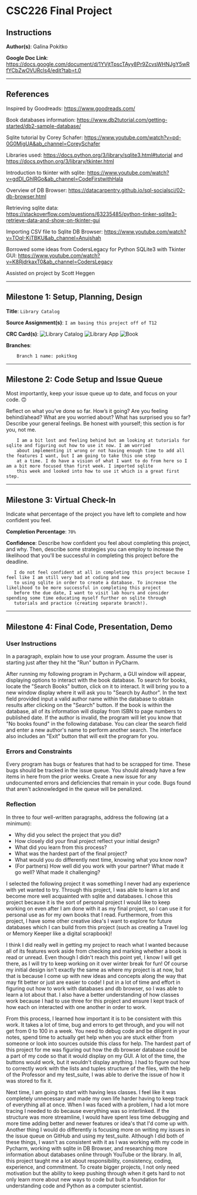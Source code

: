 # CSC226 Final Project

## Instructions

**Author(s)**: Galina Pokitko

**Google Doc Link**: https://docs.google.com/document/d/1YVjtTpscTAyy8Pr9ZcvsWHNJgY5wRfYCbZwOVURcls4/edit?tab=t.0

---

## References 

Inspired by Goodreads: https://www.goodreads.com/

Book databases information: https://www.db2tutorial.com/getting-started/db2-sample-database/

Sqlite tutorial by Corey Schafer: https://www.youtube.com/watch?v=pd-0G0MigUA&ab_channel=CoreySchafer

Libraries used: https://docs.python.org/3/library/sqlite3.html#tutorial and https://docs.python.org/3/library/tkinter.html

Introduction to tkinter with sqlite: https://www.youtube.com/watch?v=gdDI_GhIRGo&ab_channel=CodeFirstwithHala

Overview of DB Browser: https://datacarpentry.github.io/sql-socialsci/02-db-browser.html

Retrieving sqlite data: https://stackoverflow.com/questions/63235485/python-tinker-sqlite3-retrieve-data-and-show-on-tkinter-gui

Importing CSV file to Sqlite DB Browser: https://www.youtube.com/watch?v=TOqI-KiTBKU&ab_channel=Anujshah

Borrowed some ideas from CodersLegacy for Python SQLite3 with Tkinter GUI: https://www.youtube.com/watch?v=K8RjdrkaxT0&ab_channel=CodersLegacy

Assisted on project by Scott Heggen

---

## Milestone 1: Setup, Planning, Design

️**Title**: `Library Catalog`

️**Source Assignment(s)**: `I am basing this project off of T12`

️**CRC Card(s)**:
![Library Catalog](LibraryCatalog_CRC_Card-c.png "LibraryCatalog")
![Library App](LibraryApp_CRC_Card-a.png "LibraryApp")
![Book](Book_CRC_Card-b.png "Book")

**Branches**: 

```
    Branch 1 name: pokitkog
```
---

## Milestone 2: Code Setup and Issue Queue

Most importantly, keep your issue queue up to date, and focus on your code. 🙃

Reflect on what you’ve done so far. How’s it going? Are you feeling behind/ahead? What are you worried about? 
What has surprised you so far? Describe your general feelings. Be honest with yourself; this section is for you, not me.

```
    I am a bit lost and feeling behind but am looking at tutorials for sqlite and figuring out how to use it now. I am worried
    about implementing it wrong or not having enough time to add all the features I want, but I am going to take this one step
    at a time. I do have a vision of what I want to do from here so I am a bit more focused than first week. I imported sqlite
    this week and looked into how to use it which is a great first step.
```

---

## Milestone 3: Virtual Check-In

Indicate what percentage of the project you have left to complete and how confident you feel. 

**Completion Percentage**: `70%`

**Confidence**: Describe how confident you feel about completing this project, and why. Then, describe some 
  strategies you can employ to increase the likelihood that you'll be successful in completing this project 
  before the deadline.

```
   I do not feel confident at all in completing this project because I feel like I am still very bad at coding and new
   to using sqlite in order to create a database. To increase the likelihood to be more successful in completing this project
   before the due date, I want to visit lab hours and consider spending some time educating myself further on sqlite through
   tutorials and practice (creating separate branch!).
```

---

## Milestone 4: Final Code, Presentation, Demo

### User Instructions
In a paragraph, explain how to use your program. Assume the user is starting just after they hit the "Run" button 
in PyCharm. 

After running my following program in Pycharm, a GUI window will appear, displaying options to interact with the book
database. To search for books, locate the "Search Books" button, click on it to interact. It will bring you to a new 
window display where it will ask you to "Search by Author". In the text field provided input a valid author name within
the database to obtain results after clicking on the "Search" button. If the book is within the database, all of its
information will display from ISBN to page numbers to published date. If the author is invalid, the program will let you
know that "No books found" in the following database. You can clear the search field and enter a new author's name to
perform another search. The interface also includes an "Exit" button that will exit the program for you.

### Errors and Constraints
Every program has bugs or features that had to be scrapped for time. These bugs should be tracked in the issue queue. 
You should already have a few items in here from the prior weeks. Create a new issue for any undocumented errors and 
deficiencies that remain in your code. Bugs found that aren't acknowledged in the queue will be penalized.

### Reflection
In three to four well-written paragraphs, address the following (at a minimum):
- Why did you select the project that you did?
- How closely did your final project reflect your initial design?
- What did you learn from this process?
- What was the hardest part of the final project?
- What would you do differently next time, knowing what you know now?
- (For partners) How well did you work with your partner? What made it go well? What made it challenging?

I selected the following project it was something I never had any experience with yet wanted to try. Through this project,
I was able to learn a lot and become more well acquainted with sqlite and databases. I chose this project because it is the 
sort of personal project I would like to keep working on even after I am done with it as my final project, so I can use it 
for personal use as for my own books that I read. Furthermore, from this project, I have some other creative idea's I want
to explore for future databases which I can build from this project (such as creating a Travel log or Memory Keeper like a 
digital scrapbook)!

I think I did really well in getting my project to reach what I wanted because all of its features work aside from checking and 
marking whether a book is read or unread. Even though I didn't reach this point yet, I know I will get there, as I will try to
keep working on it over winter break for fun! Of course my initial design isn't exactly the same as where my project is at now, but
that is because I come up with new ideas and concepts along the way that may fit better or just are easier to code! I put in a lot
of time and effort in figuring out how to work with databases and db browser, so I was able to learn a lot about that. I also have
a better understanding of how classes work because I had to use three for this project and ensure I kept track of how each on
interacted with one another in order to work. 

From this process, I learned how important it is to be consistent with this work. It takes a lot of time, bug and errors to get through,
and you will not get from 0 to 100 in a week. You need to debug code and be diligent in your notes, spend time to actually get help when
you are stuck either from someone or look into sources outside this class for help. The hardest part of this project for me was figuring
out how the db browser database could be a part of my code so that it would display on my GUI. A lot of the time, the buttons would work,
but it wouldn't display anything. I had to figure out how to correctly work with the lists and tuples structure of the files, with the help
of the Professor and my test_suite, I was able to derive the issue of how it was stored to fix it. 

Next time, I am going to start with having less classes. I feel like it was completely unnecessary and made my own life harder having to keep
track of everything all at once. When I was faced with a problem, I had a lot more tracing I needed to do because everything was so interlinked.
If the structure was more streamline, I would have spent less time debugging and more time adding better and newer features or idea's that I'd
come up with. Another thing I would do differently is focusing more on writing my issues in the issue queue on GitHub and using my test_suite. 
Although I did both of these things, I wasn't as consistent with it as I was working with my code in Pycharm, working with sqlite in DB Browser,
and researching more information about databases online through YouTube or the library. In all, this project taught me a lot about responsibility,
consistency, coding, experience, and commitment. To create bigger projects, I not only need motivation but the ability to keep pushing through
when it gets hard to not only learn more about new ways to code but built a foundation for understanding code and Python as a computer scientist.